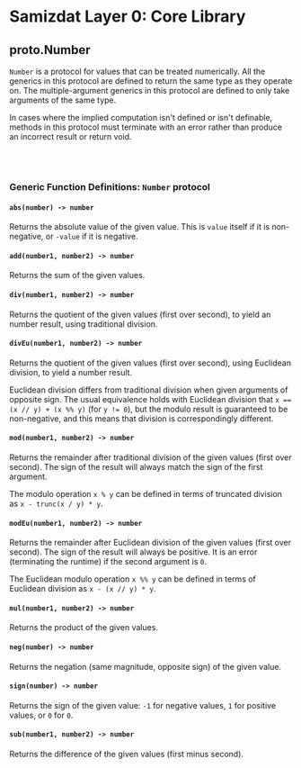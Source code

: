 Samizdat Layer 0: Core Library
==============================

proto.Number
------------

`Number` is a protocol for values that can be treated numerically.
All the generics in this protocol are defined to return the same type
as they operate on. The multiple-argument generics in this protocol are
defined to only take arguments of the same type.

In cases where the implied computation isn't defined or isn't definable,
methods in this protocol must terminate with an error rather than
produce an incorrect result or return void.

<br><br>
### Generic Function Definitions: `Number` protocol

#### `abs(number) -> number`

Returns the absolute value of the given value. This is `value` itself if
it is non-negative, or `-value` if it is negative.

#### `add(number1, number2) -> number`

Returns the sum of the given values.

#### `div(number1, number2) -> number`

Returns the quotient of the given values (first over second),
to yield an number result, using traditional division.

#### `divEu(number1, number2) -> number`

Returns the quotient of the given values (first over second),
using Euclidean division, to yield a number result.

Euclidean division differs from traditional division when given
arguments of opposite sign. The usual equivalence holds with Euclidean
division that `x == (x // y) + (x %% y)` (for `y != 0`), but the
modulo result is guaranteed to be non-negative, and this means that
division is correspondingly different.

#### `mod(number1, number2) -> number`

Returns the remainder after traditional division of the given values (first
over second). The sign of the result will always match the sign of the
first argument.

The modulo operation `x % y` can be defined in terms of truncated division as
`x - trunc(x / y) * y`.

#### `modEu(number1, number2) -> number`

Returns the remainder after Euclidean division of the given values (first
over second). The sign of the result will always be positive.
It is an error (terminating the runtime) if the second
argument is `0`.

The Euclidean modulo operation `x %% y` can be defined in terms of
Euclidean division as `x - (x // y) * y`.

#### `mul(number1, number2) -> number`

Returns the product of the given values.

#### `neg(number) -> number`

Returns the negation (same magnitude, opposite sign) of the given
value.

#### `sign(number) -> number`

Returns the sign of the given value: `-1` for negative values,
`1` for positive values, or `0` for `0`.

#### `sub(number1, number2) -> number`

Returns the difference of the given values (first minus second).
